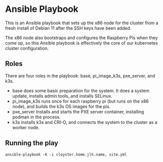 # Ansible Playbook
This is an Ansible playbook that sets up the x86 node for the cluster 
from a fresh install of Debian 11 after the SSH keys have been added.

The x86 node also bootstraps and configures the Raspberry Pis when they come up, 
so this Ansible playbook is effectively the core of our kubernetes cluster configuration.

## Roles
There are four roles in the playbook: base, pi_image_k3s, pxe_server, and k3s.

* base does some basic preparation for the system. 
It does a system update, installs admin tools, and installs SELinux.
* pi_image_k3s runs once for each raspberry pi (but runs on the x86 node), and builds the k3s OS images for the pis.
* pxe_server Installs and starts the PXE server container, installing podman in the process.
* k3s installs k3s and CRI-O, and connects the system to the cluster as a worker node.

## Running the play
`ansible-playbook -K -i cloyster.home.jlh.name, site.yml`
